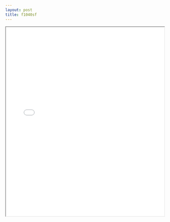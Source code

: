 ```yaml
---
layout: post
title: f1040sf
---
```


<div class="pdf-container">
<iframe src="/ea/assets/pdfs/forms/f1040sf.pdf" height="600" width="100%" allowFullScreen="true"></iframe>
</div>

